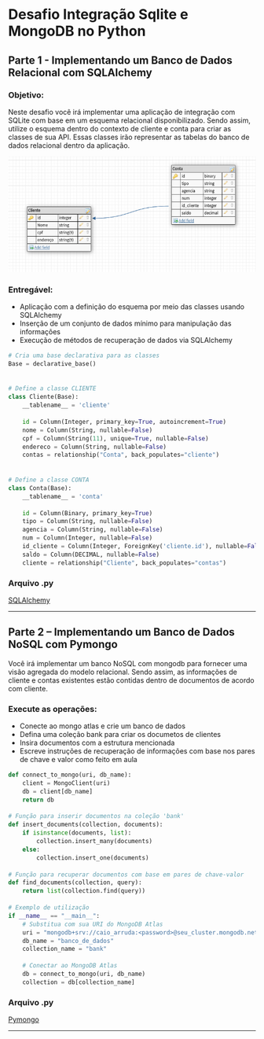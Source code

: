 # Desafio Integração Sqlite e MongoDB no Python

## Parte 1 - Implementando um Banco de Dados Relacional com SQLAlchemy

### Objetivo:

Neste desafio você irá implementar uma aplicação de integração com SQLite com base em um esquema relacional disponibilizado. Sendo assim, utilize o esquema dentro do contexto de cliente e conta para criar as classes de sua API. Essas classes irão representar as tabelas do banco de dados relacional dentro da aplicação.

![image](https://github.com/devcaiada/sqlalchemy-pymongo/blob/main/images/transferir.png?raw=true)

### Entregável:

- Aplicação com a definição do esquema por meio das classes usando SQLAlchemy
- Inserção de um conjunto de dados mínimo para manipulação das informações
- Execução de métodos de recuperação de dados via SQLAlchemy

```python
# Cria uma base declarativa para as classes
Base = declarative_base()


# Define a classe CLIENTE
class Cliente(Base):
    __tablename__ = 'cliente'

    id = Column(Integer, primary_key=True, autoincrement=True)
    nome = Column(String, nullable=False)
    cpf = Column(String(11), unique=True, nullable=False)
    endereco = Column(String, nullable=False)
    contas = relationship("Conta", back_populates="cliente")


# Define a classe CONTA
class Conta(Base):
    __tablename__ = 'conta'

    id = Column(Binary, primary_key=True)
    tipo = Column(String, nullable=False)
    agencia = Column(String, nullable=False)
    num = Column(Integer, nullable=False)
    id_cliente = Column(Integer, ForeignKey('cliente.id'), nullable=False)
    saldo = Column(DECIMAL, nullable=False)
    cliente = relationship("Cliente", back_populates="contas")
```

### Arquivo .py

[SQLAlchemy](https://github.com/devcaiada/sqlalchemy-pymongo/blob/main/sql_integration.py)

---

## Parte 2 – Implementando um Banco de Dados NoSQL com Pymongo

Você irá implementar um banco NoSQL com mongodb para fornecer uma visão agregada do modelo relacional. Sendo assim, as informações de cliente e contas existentes estão contidas dentro de documentos de acordo com cliente.

### Execute as operações:

- Conecte ao mongo atlas e crie um banco de dados
- Defina uma coleção bank para criar os documetos de clientes
- Insira documentos com a estrutura mencionada
- Escreve instruções de recuperação de informações com base nos pares de chave e valor como feito em aula

```python
def connect_to_mongo(uri, db_name):
    client = MongoClient(uri)
    db = client[db_name]
    return db

# Função para inserir documentos na coleção 'bank'
def insert_documents(collection, documents):
    if isinstance(documents, list):
        collection.insert_many(documents)
    else:
        collection.insert_one(documents)

# Função para recuperar documentos com base em pares de chave-valor
def find_documents(collection, query):
    return list(collection.find(query))

# Exemplo de utilização
if __name__ == "__main__":
    # Substitua com sua URI do MongoDB Atlas
    uri = "mongodb+srv://caio_arruda:<password>@seu_cluster.mongodb.net/test?retryWrites=true&w=majority"
    db_name = "banco_de_dados"
    collection_name = "bank"

    # Conectar ao MongoDB Atlas
    db = connect_to_mongo(uri, db_name)
    collection = db[collection_name]
```

### Arquivo .py

[Pymongo](https://github.com/devcaiada/sqlalchemy-pymongo/blob/main/mongodb_integration.py)

---
